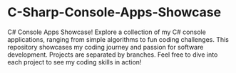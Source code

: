 # C-Sharp-Console-Apps-Showcase
C# Console Apps Showcase!  Explore a collection of my C# console applications, ranging from simple algorithms to fun coding challenges. This repository showcases my coding journey and passion for software development.  Projects are separated by branches.  Feel free to dive into each project to see my coding skills in action!
